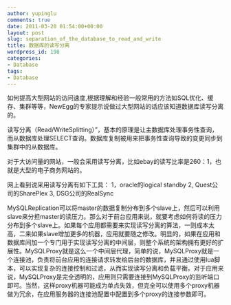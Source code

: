```yaml
---
author: yupinglu
comments: true
date: 2011-03-20 01:54:00+00:00
layout: post
slug: separation_of_the_database_to_read_and_write
title: 数据库的读写分离
wordpress_id: 198
categories:
- Database
tags:
- Database
---
```


如何提高大型网站的访问速度,根据理解和经验一般常用的方法如SQL优化、缓存、集群等等，NewEgg的专家提示说做过大型网站的话应该知道数据库读写分离的。

读写分离（Read/WriteSplitting）”，基本的原理是让主数据库处理事务性查询，而从数据库处理SELECT查询。数据库复制被用来把事务性查询导致的变更同步到集群中的从数据库。

对于大访问量的网站，一般会采用读写分离，比如ebay的读写比率是260：1，也就是大型的电子商务网站的。

网上看到说采用读写分离有如下工具：
1，oracle的logical standby
2, Quest公司的SharePlex
3, DSG公司的RealSync

MySQLReplication可以将master的数据复制分布到多个slave上，然后可以利用slave来分担master的读压力。那么对于前台应用来说，就要考虑如何将读的压力分布到多个slave上。如果每个应用都需要来实现读写分离的算法，一则成本太高，二来如果slave增加更多的机器，应用就要随之修改。明显的，如果在应用和数据库间加一个专门用于实现读写分离的中间层，则整个系统的架构拥有更好的扩展性。MySQLProxy就是这么一个中间层代理，简单的说，MySQLProxy就是一个连接池，负责将前台应用的连接请求转发给后台的数据库，并且通过使用lua脚本，可以实现复杂的连接控制和过滤，从而实现读写分离和负载平衡。对于应用来说，MySQLProxy是完全透明的，应用则只需要连接到MySQLProxy的监听端口即可。当然，这样proxy机器可能成为单点失效，但完全可以使用多个proxy机器做为冗余，在应用服务器的连接池配置中配置到多个proxy的连接参数即可。
